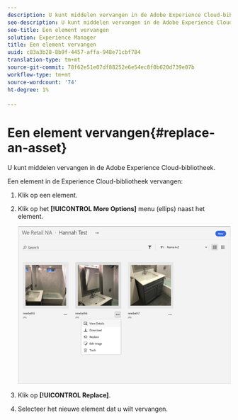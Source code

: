 ```yaml
---
description: U kunt middelen vervangen in de Adobe Experience Cloud-bibliotheek.
seo-description: U kunt middelen vervangen in de Adobe Experience Cloud-bibliotheek.
seo-title: Een element vervangen
solution: Experience Manager
title: Een element vervangen
uuid: c83a3b28-8b9f-4457-affa-948e71cbf784
translation-type: tm+mt
source-git-commit: 78f62e51e07df88252e6e54ec8f0b620d739e07b
workflow-type: tm+mt
source-wordcount: '74'
ht-degree: 1%

---
```



# Een element vervangen{#replace-an-asset}

U kunt middelen vervangen in de Adobe Experience Cloud-bibliotheek.

Een element in de Experience Cloud-bibliotheek vervangen:

1. Klik op een element.
1. Klik op het **[!UICONTROL More Options]** menu (ellips) naast het element.

   ![](assets/library_asset_options.png)

1. Klik op **[!UICONTROL Replace]**.
1. Selecteer het nieuwe element dat u wilt vervangen.

